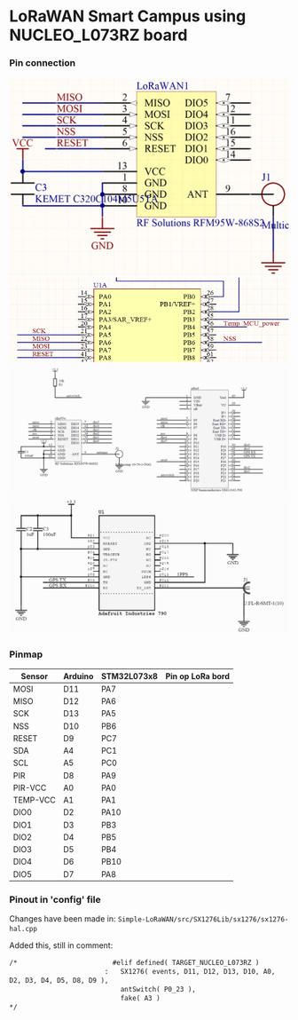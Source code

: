 # LoRaWAN Smart Campus using NUCLEO_L073RZ board

### Pin connection
![chip connection 1](../media/image1.png)
![chip connection 2](../media/image2.png)
![LoRaWAN1](../media/Knipsel.png)
![LoRaWAN2](../media/Knipsel2.png)


### Pinmap

| Sensor   | Arduino | STM32L073x8 |Pin op LoRa bord  |
| -------- | ------- | ----------- |------------------|
| MOSI     | D11     | PA7         |      |
| MISO     | D12     | PA6         |      |
| SCK      | D13     | PA5         |      |
| NSS      | D10     | PB6         |      |
| RESET    | D9      | PC7         |      |
| SDA      | A4      | PC1         |      |
| SCL      | A5      | PC0         |      |
| PIR      | D8      | PA9         |      |
| PIR-VCC  | A0      | PA0         |      |
| TEMP-VCC | A1      | PA1         |      |
| DIO0     | D2      | PA10        |      |
| DIO1     | D3      | PB3         |      |
| DIO2     | D4      | PB5         |      |
| DIO3     | D5      | PB4         |      |
| DIO4     | D6      | PB10        |      |
| DIO5     | D7      | PA8         |      |



### Pinout in 'config' file
Changes have been made in:
`Simple-LoRaWAN/src/SX1276Lib/sx1276/sx1276-hal.cpp`



Added this, still in comment:
```
/*                        #elif defined( TARGET_NUCLEO_L073RZ )
                        :   SX1276( events, D11, D12, D13, D10, A0, D2, D3, D4, D5, D8, D9 ),
                            antSwitch( P0_23 ),
                            fake( A3 )                                                      
*/
```
